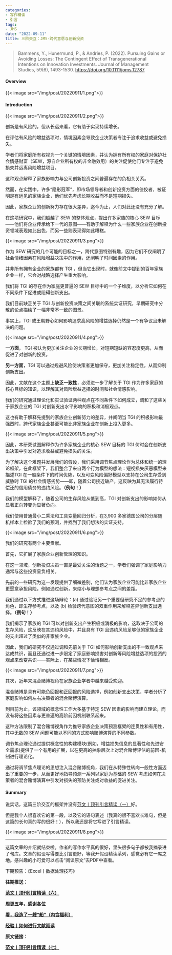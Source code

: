 ```yaml
---
categories:
- 写作精读
- 引言
tags:
- JMS
date: "2022-09-11"
title: 三阶交互：JMS-跨代意愿与创新投资
---
```


> Bammens, Y., Hunermund, P., & Andries, P. (2022). Pursuing Gains or Avoiding Losses: The Contingent Effect of Transgenerational Intentions on Innovation Investments. Journal of Management Studies, 59(6), 1493-1530. https://doi.org/10.1111/joms.12787 


<!--more-->


#### Overview

{{< image src="/img/post/20220911/1.png">}}


#### Introduction

{{< image src="/img/post/20220911/2.png">}}

创新是有风险的，但从长远来看，它有助于实现持续增长。

在评估有风险的增益选项时，情境因素会导致企业决策者专注于追求收益或避免损失。

学者们将家庭所有权视为一个关键的情境因素，并认为拥有所有权的家庭对保护社会情感财富（SEW，源自企业所有权的非金融效用）的关注促使他们专注于避免损失并远离风险增益项目。

这种观点解释了家族影响力与公司创新投资之间普遍存在的负相关关系。

然而，在实践中，许多“隐形冠军”，即市场领导者和创新投资方面的佼佼者，被证明是有远见的家族企业，他们优先考虑长期收益而不是短期损失。

因此，家族企业的创新努力存在很大差异，迄今为止，人们对此还没有充分了解。

在这项研究中，我们超越了 SEW 的整体观点，提出许多家族的核心 SEW 目标——他们将企业传承给下一代的意图——有助于解释为什么一些家族企业在创新投资领域表现如此出色，而另一些则表现得如此糟糕。

{{< image src="/img/post/20220911/3.png">}}

作为 SEW 研究的几个可能的目标之一，跨代意图特别有趣，因为它们不仅阐明了社会情绪因素在风险增益决策中的作用，还阐明了时间因素的作用。

并非所有拥有企业的家族都有 TGI ，但当它出现时，就像前文中提到的百年家族企业一样，它会对战略选择产生重大影响。

我们将 TGI 的存在作为家庭更普遍的 SEW 目标中的一个子维度，以分析它如何在不同条件下促进或阻碍创新支出。

我们目前缺乏关于 TGI 与创新投资决策之间关联的系统实证研究，早期研究中分散的论点描绘了一幅非常不一致的图景。

事实上，TGI 或王朝野心如何影响追求高风险的增益选择仍然是一个有争议且未解决的问题。

{{< image src="/img/post/20220911/4.png">}}

**一方面**， TGI 被认为更加关注企业的长期增长，对短期短缺的容忍度更高，从而促进了对创新的投资。

**另一方面**，TGI 可以通过规避风险使决策者更加保守，更加关注稳定性，从而抑制创新支出。

因此，文献在这个主题上**缺乏一致性**，必须进一步了解关于 TGI 作为许多家庭的核心目标的知识，以理解其对风险增益选择的时间和社会情感影响。

我们的研究通过理论化和实证验证两种观点在不同条件下如何成立，调和了这些关于家族企业的 TGI 对创新支出水平影响的积极和消极观点。

这也有助于解释先提到的家族企业创新努力的差异，并阐明当 TGI 的积极影响最强烈时，跨代家族企业甚至可能比非家族企业在创新上投入更多。

{{< image src="/img/post/20220911/5.png">}}

因此，本研究试图解释作为许多家族企业的核心 SEW 目标的 TGI 何时会在创新支出决策中引发对追求收益或避免损失的关注。

为了解决这个难题并发展我们的假设，我们采用调节焦点理论作为总体和统一的理论框架，在此框架下，我们整合了来自两个行为模型的想法：短视损失厌恶模型来描述TGI 在一般条件下的时间优势，以及可变风险偏好模型以支持在公司生存受到威胁时 TGI 的社会情感劣势——即，随着公司接近破产，这反映为其无法履行待偿还的信用债务的违约风险。**（例句！）**

我们的模型解释了，随着公司的生存风险从低到高，TGI 对创新支出的影响如何从显著正向转变为显著负向。

我们使用普通最小二乘法和工具变量回归分析，在3,900 多家德国公司的分层随机样本上检验了我们的预测，并找到了我们想法的实证支持。

{{< image src="/img/post/20220911/6.png">}}

我们的研究有两个主要贡献。

首先，它扩展了家族企业创新管理的知识。

在这一领域，创新投资决策一直是最受关注的话题之一，学者们强调了家庭影响力通常与这些投资呈负相关。

先前的一些研究为这一发现提供了细微差别，他们认为家族企业可能比非家族企业更愿意承担风险，例如通过创新，来缩小与理想参考点之间的差距。

我们通过以下方式推进这场辩论：(a) 通过验证另一个重要但研究不足的参考点的角色，即生存参考点，以及 (b) 检验跨代意图的双重作用来解释差异创新支出选择。**（例句！）**

我们揭示了家族的 TGI 可以对创新支出产生积极或消极的影响，这取决于公司的生存风险，这反映在其违约风险中，并且具有 TGI 且违约风险足够低的家族企业的支出超过了类似的非家族企业。

因此，我们的研究不仅通过调和先前关于 TGI 如何影响创新支出的不一致观点来达成共识，而且还通过进一步限定了家庭影响损害对创新等风险增益选项的投资的观点来改变共识——实际上，在某些情况下恰恰相反。

{{< image src="/img/post/20220911/7.png">}}

其次，近年来混合赌博视角在家族企业学者中越来越受欢迎。

混合赌博是具有可能负回报和正回报的风险选择，例如创新支出决策，学者分析了家庭影响如何左右决策者的混合赌博演算。

到目前为止，该领域的概念性工作大多基于特定 SEW 因素的影响而建立理论，而没有将这些因素与更普遍的高阶前因机制联系起来。

这种方法限制了混合赌博视角作为推导家族企业决策预测框架的连贯性和有用性，其中无数的 SEW 问题可能以不同的方式影响赌博演算的不同参数。

调节焦点理论通过提供概念性的构建模块(例如，增益损失信息的显著性和先进安全需求)提供了一个有用的扩展，以在更高的抽象层次上对混合赌博评估的前因-机制进行理论化。

通过将调节焦点理论的思想注入混合赌博视角，我们在从特殊性转向一般性方面迈出了重要的一步，从而更好地指导预测一系列以家庭为基础的 SEW 考虑如何在决策者的混合赌博演算中引发对损失的预防关注或对收益的促进关注。

#### Summary

说实话，这篇三阶交互的框架并没有[范文丨顶刊引言精读（一）](https://mp.weixin.qq.com/s?__biz=MzIwMDk1OTM2OQ==&mid=2247486332&idx=1&sn=0b443c91c5a44053aafb667f83e27910&chksm=96f47f9aa183f68cabff1b9dd593c8fb37350a214a0a4e440e91c099cf9d937a59cdac29b4b3&cur_album_id=1506691882595237890&scene=190#rd)好。

但是我个人很喜欢它的第一段，以及它的语句表述（我真的很不喜欢长难句，但是这篇的长句真的写的很好！），所以我还是将它写进了引言精读。

{{< image src="/img/post/20220911/8.png">}}

---

这篇文章的介绍就结束啦。作者的写作水平真的很好，里头很多句子都被我摘录进了句库。文章的假设写得要比引言更好，等我开假设精读系列，感觉必有它一席之地。感兴趣的小可爱可以点击“阅读原文”去PDF中查看。

下期预告：《Excel丨数据处理技巧》

**往期推送：**

**[范文丨顶刊引言精读（六）](https://mp.weixin.qq.com/s?__biz=MzIwMDk1OTM2OQ==&mid=2247487315&idx=1&sn=822d4deba7eacce656d6c323aa26b025&chksm=96f47bb5a183f2a399261130fa312f2f9b6d7211616df0621dd2cfbf30263a623f053a9d235a&token=875497381&lang=zh_CN#rd)**

**[周更五年，感谢各位](https://mp.weixin.qq.com/s?__biz=MzIwMDk1OTM2OQ==&mid=2247487442&idx=1&sn=18fc3fbb9e24ae2a503a5f132ce51f6c&chksm=96f47b34a183f22210e5deca46463af055b13901f3444b35eadcd296283e5bd589740ddc4abc&token=428852987&lang=zh_CN#rd)**

**[看，我造了一艘“船”（内含福利）](https://mp.weixin.qq.com/s?__biz=MzIwMDk1OTM2OQ==&mid=2247487466&idx=1&sn=95687a96c0ac852fd956148bb8ca21f6&chksm=96f47b0ca183f21a75118684845a55236536fff12d60f6f11286d82896f679665f0154b2d069&token=428852987&lang=zh_CN#rd)**

**[经验丨如何进行文献阅读](https://mp.weixin.qq.com/s?__biz=MzIwMDk1OTM2OQ==&mid=2247487355&idx=1&sn=8b7d29da8724e5b54455fbc1bbab0d6c&chksm=96f47b9da183f28b6beabad99e938907dd7a43fa2821bc2543266206acc93cbcdef60664b80c&token=428852987&lang=zh_CN#rd)**

**原文链接：**

**[范文丨顶刊引言精读（七）](https://mp.weixin.qq.com/s?__biz=MzIwMDk1OTM2OQ==&mid=2247487498&idx=1&sn=ec2249049df02ce29324f4d26a92bfa4&chksm=96f464eca183edfab3ee342aa9aa1cf947e917bed8cf18d1160d3ab12aadb796fa63be0f5db3&token=428852987&lang=zh_CN#rd)** 